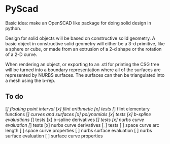 # PyScad
Basic idea: make an OpenSCAD like package for doing solid design in python.
 
Design for solid objects will be based on constructive solid geometry. A basic object in
constructive solid geometry will either be a 3-d primitive, like a sphere or cube, or
made from an extrusion of a 2-d shape or the rotation of a 2-D curve.

When rendering an object, or exporting to an .stl for printing the CSG tree will be
turned into a boundary representation where all of the surfaces are represented by NURBS
surfaces. The surfaces can then be triangulated into a mesh using the b-rep.

## To do
[_] floating point interval
    [x] flint arithmetic
        [x] tests
    [_] flint elementary functions
[_] curves and surfaces
    [x] polynomials
        [x] tests
    [x] b-spline evaluations
        [_] tests
    [x] b-spline derivatives
        [_] tests
    [x] nurbs curve evaluation
        [_] tests
    [x] nurbs curve derivatives
        [_] tests
    [ ] space curve arc length
    [ ] space curve properties
    [ ] nurbs surface evaluation
    [ ] nurbs surface evaluation
    [ ] surface curve properties
